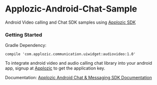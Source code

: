 # Applozic-Android-Chat-Sample
Android Video calling and Chat SDK samples using [Applozic SDK](https://www.applozic.com)

### Getting Started       

Gradle Dependency:

```
compile 'com.applozic.communication.uiwidget:audiovideo:1.0'
```

To integrate android video and audio calling chat library into your android app, signup at [Applozic](https://www.applozic.com/signup.html?utm_source=github&utm_medium=readme&utm_campaign=android) to get the application key.

Documentation: [Applozic Android Chat & Messaging SDK Documentation](https://www.applozic.com/docs/android-chat-sdk.html?utm_source=github&utm_medium=readme&utm_campaign=android_video)



